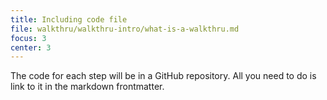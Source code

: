 ```yaml
---
title: Including code file
file: walkthru/walkthru-intro/what-is-a-walkthru.md
focus: 3
center: 3
---
```


The code for each step will be in a GitHub repository. All you need to do is link to it in the markdown frontmatter.
